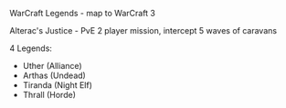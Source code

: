 WarCraft Legends - map to WarCraft 3

Alterac's Justice - PvE 2 player mission, intercept 5 waves of caravans

4 Legends: 
- Uther (Alliance)
- Arthas (Undead)
- Tiranda (Night Elf)
- Thrall (Horde)